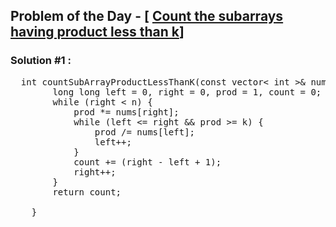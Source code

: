 ## Problem of the Day - [ <a href="https://practice.geeksforgeeks.org/problems/count-the-subarrays-having-product-less-than-k1708/1">Count the subarrays having product less than k</a>]

### Solution #1 :
<pre>
  int countSubArrayProductLessThanK(const vector< int >& nums, int n, long long k) {
        long long left = 0, right = 0, prod = 1, count = 0;
        while (right < n) {
            prod *= nums[right];
            while (left <= right && prod >= k) {
                prod /= nums[left];
                left++;
            }
            count += (right - left + 1);
            right++;
        }
        return count;

    }
</pre>
